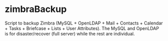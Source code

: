 zimbraBackup
============

Script to backup Zimbra (MySQL + OpenLDAP + Mail + Contacts + Calendar + Tasks + Briefcase + Lists + User Attributes).
The MySQL and OpenLDAP is for disaster/recover (full server) while the rest are individual.
